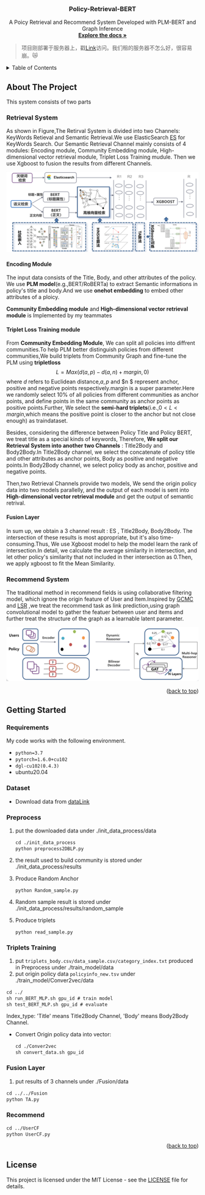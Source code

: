 <!-- PROJECT LOGO -->

<br />

<div align="center">
  <!-- <a href="https://github.com/othneildrew/Best-README-Template">
    <img src="images/logo.png" alt="Logo" width="80" height="80">
  </a> -->

  <h3 align="center">Policy-Retrieval-BERT </h3>

  <p align="center">
   A Poicy Retrieval and Recommend System Developed with PLM-BERT and Graph Inference
    <br />
    <a href="https://github.com/Polarisjame/Policy_Retrieval_BERT.git"><strong>Explore the docs »</strong></a>
    <br />
  </p>

</div>

<a id="readme-top"></a>

> 项目刚部署于服务器上，戳[Link](http://124.223.158.87:8083/)访问。我们租的服务器不怎么好，很容易崩。:crying_cat_face:

<!-- TABLE OF CONTENTS -->

<details>
  <summary>Table of Contents</summary>
  <ol>
    <li><a href="#about-the-project">About The Project</a>
      <ul>
        <li><a href="#Retrieval">Retrieval System</a></li>
        <ul>
          <li><a href="#Encoding">Encoding Module</a></li>
          <li><a href="#Triplet">Triplet Loss Training module</a></li>
          <li><a href="#Fusion">Fusion Layer</a></li>
        </ul>
        <li><a href="#Recommend">Recommend System</a></li>
      </ul>
    </li>
    <li>
      <a href="#getting-started">Getting Started</a>
      <ul>
        <li><a href="#requirements">Requirements</a></li>
        <li><a href="#Preprocess">Preprocess</a></li>
        <li><a href="#tripletstrain">Triplets Training</a></li>
        <li><a href="#fusioncode">Fusion Layer</a></li>
        <li><a href="#recommendcode">Recommend</a></li>
      </ul>
    </li>
    <li>
      <a href="#License">License</a>
    </li>
  </ol>
</details>


<!-- ABOUT THE PROJECT -->

## About The Project

This system consists of two parts

### <div id="Retrieval">Retrieval System</div>

As shown in Figure,The Retirval System is divided into two Channels: KeyWords Retieval and Semantic Retrieval.We use ElasticSearch [ES]([www.elastic.co](https://www.elastic.co/elasticsearch/)) for KeyWords Search. Our Semantic Retrieval Channel mainly consists of 4 modules: Encoding module, Community Embedding module, High-dimensional vector retrieval module, Triplet Loss Training mudule. Then we use Xgboost to fusion the results from different Channels.

<img src="Readme/image-20230415152458437.png" alt="image-20230415152458437" style="zoom: 67%;" />

#### <div id="Encoding">Encoding Module</div>

The input data consists of the Title, Body, and other attributes of the policy. We use **PLM model**(e.g.,BERT/RoBERTa) to extract Semantic informations in policy's title and body.And we use **onehot embedding** to embed other attributes of a ploicy.

**Community Embedding module** and **High-dimensional vector retrieval module** is Implemented by my teammates

#### <div id="Triplet">Triplet Loss Training module</div>

From **Community Embedding Module**, We can split all policies into diffrent communities.To help PLM better distinguish policies from different communities,We build triplets from Community Graph and fine-tune the PLM using **tripletloss**
$$L = Max(d(a,p)-d(a,n)+margin,0)$$
where $d$ refers to Euclidean distance,$a,p$ and $n $ represent anchor, positive and negative points respectively.margin is a super parameter.Here we randomly select 10% of all policies from different communities as anchor points, and define points in the same community as anchor points as positive points.Further, We select the **semi-hard triplets**(i.e.,$0<L<margin$,which means the positive point is closer to the anchor but not close enough) as traindataset.

Besides, considering the difference between Policy Title and Policy BERT, we treat title as a special kinds of keywords, Therefore, **We split our Retrieval System into another two Channels** : Title2Body and Body2Body.In Title2Body channel, we select the concatenate of policy title and other attributes as anchor points, Body as positive and negative points.In Body2Body channel, we select  policy body as anchor, positive and negative points. 

Then,two Retrieval Channels provide two models, We send the origin policy data into two models parallelly, and the output of each model is sent into **High-dimensional vector retrieval module** and get the output of semantic retrival.

#### <div id="Fusion">Fusion Layer</div>

In sum up, we obtain a 3 channel result : ES , Title2Body, Body2Body. The intersection of these results is most appropriate, but it's also time-consuming.Thus, We use Xgboost model to help the model learn the rank of intersection.In detail, we calculate the average similarity in intersection, and let other policy's similarity that not included in ther intersection as 0.Then, we apply xgboost to fit the Mean Similarity.

### <div id="Recommend">Recommend System</div>

The traditional method in recommend fields is using collaborative filtering model, which ignore the origin feature of User and Item.Inspired by [GCMC](https://www.kdd.org/kdd2018/files/deep-learning-day/DLDay18_paper_32.pdf) and [LSR](https://aclanthology.org/2020.acl-main.141/) ,we treat the recommend task as link prediction,using graph convolutional model to gather the featuer between user and items and further treat the structure of the graph as a learnable latent parameter.

![image-20230415162128000](Readme/image-20230415162128000.png)

<p align="right">(<a href="#readme-top">back to top</a>)</p>

<!-- GETTING STARTED -->

## Getting Started

### Requirements

My code works with the following environment.

* `python=3.7`
* `pytorch=1.6.0+cu102`
* `dgl-cu102(0.4.3)`
* ubuntu20.04

### Dataset

+ Download data from [dataLink](https://drive.google.com/file/d/1PNIwGc5kB3kBsf4SmhNw0UZiHSJMHL50/view?usp=sharing) 

### <div id="Preprocess">Preprocess</div>

1. put the downloaded data under ./init_data_process/data

   ```
   cd ./init_data_process
   python preprocess2DBLP.py
   ```

2. the result used to build community is stored under ./init_data_process/results

3. Produce Random Anchor

   ```
   python Random_sample.py
   ```

4. Random sample result is stored under ./init_data_process/results/random_sample

5. Produce triplets

   ```
   python read_sample.py
   ```

### <div id="triplettrain">Triplets Training</div>

1. put `triplets_body.csv/data_sample.csv/category_index.txt` produced in Preprocess under ./train_model/data
2. put origin policy data `policyinfo_new.tsv` under ./train_model/Conver2vec/data

```
cd ../
sh run_BERT_MLP.sh gpu_id # train model
sh test_BERT_MLP.sh gpu_id # evaluate
```

Index_type: 'Title' means Title2Body Channel, 'Body' means Body2Body Channel.

+ Convert Origin policy data into vector:

  ```
  cd ./Conver2vec
  sh convert_data.sh gpu_id
  ```

### <div id="fusioncode">Fusion Layer</div>

1. put results of 3 channels under ./Fusion/data

``` 
cd ../../Fusion
python TA.py
```

### <div id="recommendcode">Recommend</div>

``` 
cd ../UserCF
python UserCF.py
```

<p align="right">(<a href="#readme-top">back to top</a>)</p>

## <div id="License">License</div>

This project is licensed under the MIT License - see the [LICENSE](https://github.com/Polarisjame/Policy_Retrieval_BERT/main/LICENSE) file for details.